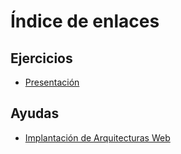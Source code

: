 # Índice de enlaces
## Ejercicios
* [Presentación](https://www.canva.com/design/DAGSnZBgacc/Lq5FbKfgBdHv3u0y5AFesg/edit?authuser=0)

## Ayudas
* [Implantación de Arquitecturas Web](https://javiergarciaescobedo.es/despliegue-de-aplicaciones-web/76-arquitecturas-web?authuser=0)

